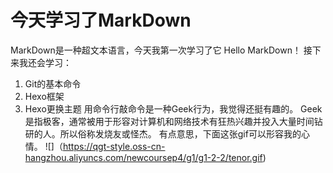 # 今天学习了MarkDown
MarkDown是一种超文本语言，今天我第一次学习了它
Hello MarkDown！
接下来我还会学习：
1. Git的基本命令
2. Hexo框架
3. Hexo更换主题
用命令行敲命令是一种Geek行为，我觉得还挺有趣的。
Geek是指极客，通常被用于形容对计算机和网络技术有狂热兴趣并投入大量时间钻研的人。所以俗称发烧友或怪杰。
有点意思，下面这张gif可以形容我的心情。
![]（https://qgt-style.oss-cn-hangzhou.aliyuncs.com/newcoursep4/g1/g1-2-2/tenor.gif)

